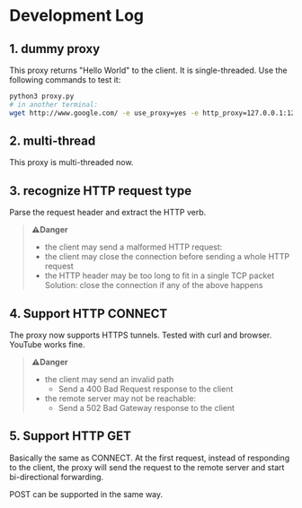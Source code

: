 # Development Log

## 1. dummy proxy

This proxy returns "Hello World" to the client. It is single-threaded. Use the following commands to test it:

```bash
python3 proxy.py
# in another terminal:
wget http://www.google.com/ -e use_proxy=yes -e http_proxy=127.0.0.1:12345
```

## 2. multi-thread

This proxy is multi-threaded now.

## 3. recognize HTTP request type

Parse the request header and extract the HTTP verb.  
> **⚠️Danger**  
>
> - the client may send a malformed HTTP request:
> - the client may close the connection before sending a whole HTTP request
> - the HTTP header may be too long to fit in a single TCP packet  
> Solution: close the connection if any of the above happens

## 4. Support HTTP CONNECT

The proxy now supports HTTPS tunnels. Tested with curl and browser. YouTube works fine.
> **⚠️Danger**
>
> - the client may send an invalid path
>   - Send a 400 Bad Request response to the client
> - the remote server may not be reachable:
>   - Send a 502 Bad Gateway response to the client

## 5. Support HTTP GET

Basically the same as CONNECT. At the first request, instead of responding to the client, the proxy will send the request to the remote server and start bi-directional forwarding.

POST can be supported in the same way.

